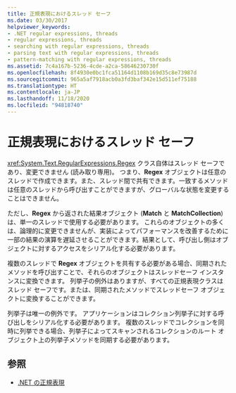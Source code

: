 ```yaml
---
title: 正規表現におけるスレッド セーフ
ms.date: 03/30/2017
helpviewer_keywords:
- .NET regular expressions, threads
- regular expressions, threads
- searching with regular expressions, threads
- parsing text with regular expressions, threads
- pattern-matching with regular expressions, threads
ms.assetid: 7c4a167b-5236-4cde-a2ca-58646230730f
ms.openlocfilehash: 8f4930e0bc1fca51164d1108b169d35c8e73987d
ms.sourcegitcommit: 965a5af7918acb0a3fd3baf342e15d511ef75188
ms.translationtype: HT
ms.contentlocale: ja-JP
ms.lasthandoff: 11/18/2020
ms.locfileid: "94818740"
---
```

# <a name="thread-safety-in-regular-expressions"></a>正規表現におけるスレッド セーフ
<xref:System.Text.RegularExpressions.Regex> クラス自体はスレッド セーフであり、変更できません (読み取り専用)。 つまり、**Regex** オブジェクトは任意のスレッドで作成できます。また、スレッド間で共有できます。一致するメソッドは任意のスレッドから呼び出すことができますが、グローバルな状態を変更することはできません。  
  
 ただし、**Regex** から返された結果オブジェクト (**Match** と **MatchCollection**) は、単一のスレッドで使用する必要があります。 これらのオブジェクトの多くは、論理的に変更できませんが、実装によってパフォーマンスを改善するために一部の結果の演算を遅延させることができます。結果として、呼び出し側はオブジェクトに対するアクセスをシリアル化する必要があります。  
  
 複数のスレッドで **Regex** オブジェクトを共有する必要がある場合、同期されたメソッドを呼び出すことで、それらのオブジェクトはスレッドセーフ インスタンスに変換できます。 列挙子の例外はありますが、すべての正規表現クラスはスレッド セーフです。または、同期されたメソッドでスレッドセーフ オブジェクトに変換することができます。  
  
 列挙子は唯一の例外です。 アプリケーションはコレクション列挙子に対する呼び出しをシリアル化する必要があります。 複数のスレッドでコレクションを同時に列挙できる場合、列挙子によってスキャンされるコレクションのルート オブジェクト上の列挙子メソッドを同期する必要があります。  
  
## <a name="see-also"></a>参照

- [.NET の正規表現](regular-expressions.md)
